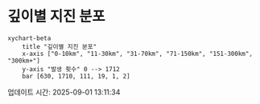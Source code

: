 # 깊이별 지진 분포

```mermaid
xychart-beta
    title "깊이별 지진 분포"
    x-axis ["0-10km", "11-30km", "31-70km", "71-150km", "151-300km", "300km+"]
    y-axis "발생 횟수" 0 --> 1712
    bar [630, 1710, 111, 19, 1, 2]
```

업데이트 시간: 2025-09-01 13:11:34
